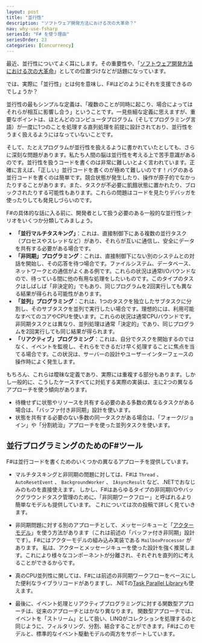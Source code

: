 ```yaml
---
layout: post
title: "並行性"
description: "ソフトウェア開発方法における次の大革命？"
nav: why-use-fsharp
seriesId: "F# を使う理由"
seriesOrder: 23
categories: [Concurrency]
---
```



最近、並行性についてよく耳にします。その重要性や、「[ソフトウェア開発方法における次の大革命](http://www.gotw.ca/publications/concurrency-ddj.htm)」としての位置づけなどが話題になっています。

では、実際に「並行性」とは何を意味し、F#はどのようにそれを支援できるのでしょうか？

並行性の最もシンプルな定義は、「複数のことが同時に起こり、場合によってはそれらが相互に影響し合う」ということです。一見些細な定義に思えますが、重要なポイントは、ほとんどのコンピュータプログラム（そしてプログラミング言語）が一度に1つのことを処理する直列処理を前提に設計されており、並行性をうまく扱えるようにはなっていないことです。

そして、たとえプログラムが並行性を扱えるように書かれていたとしても、さらに深刻な問題があります。私たち人間の脳は並行性を考える上で苦手意識があるのです。並行性を扱うコードを書くのは非常に難しいとよく言われています。正確に言えば、「正しい」並行コードを書くのが極めて難しいのです！バグのある並行コードを書くのは簡単です。競合状態が発生したり、操作が原子的でなかったりすることがあります。また、タスクが不必要に飢餓状態に置かれたり、ブロックされたりする可能性もあります。これらの問題はコードを見たりデバッガを使ったりしても発見しづらいのです。

F#の具体的な話に入る前に、開発者として扱う必要のある一般的な並行性シナリオをいくつか分類してみましょう。

* **「並行マルチタスキング」**：これは、直接制御下にある複数の並行タスク（プロセスやスレッドなど）があり、それらが互いに通信し、安全にデータを共有する必要がある場合です。
* **「非同期」プログラミング**：これは、直接制御下にない別のシステムとの対話を開始し、その応答を待つ場合です。ファイルシステム、データベース、ネットワークとの通信がよくある例です。これらの状況は通常I/Oバウンドなので、待っている間に他の有用な処理をしたいものです。このタイプのタスクはしばしば「非決定的」でもあり、同じプログラムを2回実行しても異なる結果が得られる可能性があります。
* **「並列」プログラミング**：これは、1つのタスクを独立したサブタスクに分割し、そのサブタスクを並列で実行したい場合です。理想的には、利用可能なすべてのコアやCPUを使います。これらの状況は通常CPUバウンドです。非同期タスクとは異なり、並列処理は通常「決定的」であり、同じプログラムを2回実行しても同じ結果が得られます。
* **「リアクティブ」プログラミング**：これは、自分でタスクを開始するのではなく、イベントを監視し、それらをできるだけ早く処理することに焦点を当てる場合です。この状況は、サーバーの設計やユーザーインターフェースの操作時によく発生します。

もちろん、これらは曖昧な定義であり、実際には重複する部分もあります。しかし一般的に、こうしたケースすべてに対処する実際の実装は、主に2つの異なるアプローチを使う傾向があります。

* 待機せずに状態やリソースを共有する必要のある多数の異なるタスクがある場合は、「バッファ付き非同期」設計を使います。
* 状態を共有する必要のない多数の同一タスクがある場合は、「フォーク/ジョイン」や「分割統治」アプローチを使った並列タスクを使います。

## 並行プログラミングのためのF#ツール

F#は並行コードを書くためのいくつかの異なるアプローチを提供しています。

* マルチタスキングと非同期の問題に対しては、F#は `Thread` 、 `AutoResetEvent` 、 `BackgroundWorker` 、 `IAsyncResult` など、.NETでおなじみのものを直接使えます。
しかし、F#はあらゆるタイプの非同期I/Oやバックグラウンドタスク管理のために、「非同期ワークフロー」と呼ばれるより簡単なモデルも提供しています。
これについては次の投稿で詳しく見ていきます。

* 非同期問題に対する別のアプローチとして、メッセージキューと「[アクターモデル](https://ja.wikipedia.org/wiki/%E3%82%A2%E3%82%AF%E3%82%BF%E3%83%BC%E3%83%A2%E3%83%87%E3%83%AB)」を使う方法があります（これは前述の「バッファ付き非同期」設計です）。F#にはアクターモデルの組み込み実装である `MailboxProcessor` があります。
  私は、アクターとメッセージキューを使った設計を強く推奨します。これにより様々なコンポーネントが分離され、それぞれを直列的に考えることができるからです。

* 真のCPU並列性に関しては、F#には前述の非同期ワークフローをベースにした便利なライブラリコードがありますし、.NETの[Task Parallel Library](https://learn.microsoft.com/ja-jp/dotnet/standard/parallel-programming/task-parallel-library-tpl)も使えます。

* 最後に、イベント処理とリアクティブプログラミングに対する関数型アプローチは、従来のアプローチとはかなり異なります。
関数型アプローチでは、イベントを「ストリーム」として扱い、LINQがコレクションを処理するのと同じように、フィルタリング、分割、結合することができます。F#はこのモデルと、標準的なイベント駆動モデルの両方をサポートしています。


